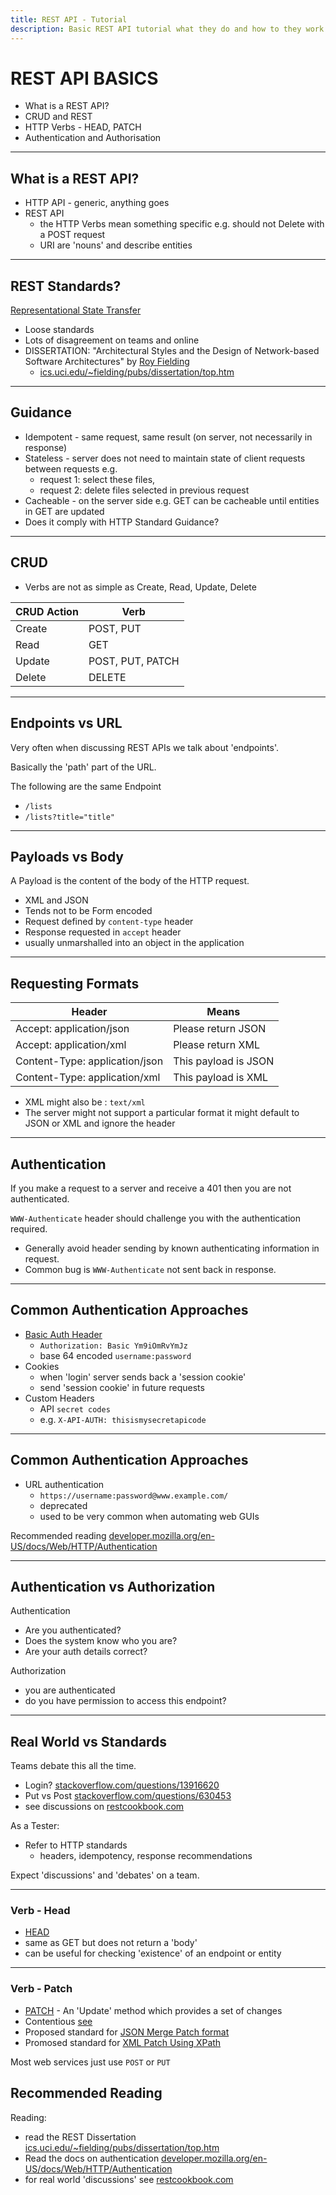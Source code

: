 ```yaml
---
title: REST API - Tutorial
description: Basic REST API tutorial what they do and how to they work.
---
```


# REST API BASICS

- What is a REST API?
- CRUD and REST
- HTTP Verbs - HEAD, PATCH
- Authentication and Authorisation

---

## What is a REST API?

- HTTP API - generic, anything goes
- REST API
    - the HTTP Verbs mean something specific e.g. should not Delete with a POST request
    - URI are 'nouns' and describe entities

---

## REST Standards?

[Representational State Transfer](https://en.wikipedia.org/wiki/Representational_state_transfer)

- Loose standards
- Lots of disagreement on teams and online
- DISSERTATION: "Architectural Styles and the Design of Network-based Software Architectures" by [Roy Fielding](http://www.ics.uci.edu/~fielding/)
    - [ics.uci.edu/~fielding/pubs/dissertation/top.htm](https://www.ics.uci.edu/~fielding/pubs/dissertation/top.htm)

---

## Guidance

- Idempotent - same request, same result (on server, not necessarily in response)
- Stateless - server does not need to maintain state of client requests between requests e.g.
    - request 1: select these files,
    - request 2: delete files selected in previous request
- Cacheable - on the server side e.g. GET can be cacheable until entities in GET are updated
- Does it comply with HTTP Standard Guidance?

---

## CRUD

- Verbs are not as simple as Create, Read, Update, Delete

| CRUD Action | Verb |
|------|--------|
| Create | POST, PUT |
| Read | GET |
| Update | POST, PUT, PATCH |
| Delete |  DELETE |

---

## Endpoints vs URL

Very often when discussing REST APIs we talk about 'endpoints'.

Basically the 'path' part of the URL.

The following are the same Endpoint

- `/lists`
- `/lists?title="title"`

---

## Payloads vs Body

A Payload is the content of the body of the HTTP request.

- XML and JSON
- Tends not to be Form encoded
- Request defined by `content-type` header
- Response requested in `accept` header
- usually unmarshalled into an object in the application

---

## Requesting Formats

| Header        | Means |
|---------------|-------|
|Accept: application/json |	Please return JSON |
|Accept: application/xml | Please return XML |
|Content-Type: application/json	| This payload is JSON |
|Content-Type: application/xml | This payload is XML |

- XML might also be : `text/xml`
- The server might not support a particular format it might default to JSON or XML and ignore the header

---

## Authentication

If you make a request to a server and receive a 401 then you are not authenticated.

`WWW-Authenticate` header should challenge you with the authentication required.

- Generally avoid header sending by known authenticating information in request.
- Common bug is `WWW-Authenticate` not sent back in response.

---

## Common Authentication Approaches

- [Basic Auth Header](http://tools.ietf.org/html/7617)
    - `Authorization: Basic Ym9iOmRvYmJz`
    - base 64 encoded `username:password`
- Cookies
    - when 'login' server sends back a 'session cookie'
    - send 'session cookie' in future requests
- Custom Headers
    - API `secret codes`
    - e.g. `X-API-AUTH: thisismysecretapicode`

---

## Common Authentication Approaches

- URL authentication
    - `https://username:password@www.example.com/`
    - deprecated
    - used to be very common when automating web GUIs

Recommended reading [developer.mozilla.org/en-US/docs/Web/HTTP/Authentication](https://developer.mozilla.org/en-US/docs/Web/HTTP/Authentication)

---

## Authentication vs Authorization

Authentication

- Are you authenticated?
- Does the system know who you are?
- Are your auth details correct?

Authorization

- you are authenticated
- do you have permission to access this endpoint?

---

## Real World vs Standards

Teams debate this all the time.

- Login? [stackoverflow.com/questions/13916620](https://stackoverflow.com/questions/13916620/rest-api-login-pattern)
- Put vs Post [stackoverflow.com/questions/630453](https://stackoverflow.com/questions/630453/put-vs-post-in-rest)
- see discussions on [restcookbook.com](http://restcookbook.com)

As a Tester:

- Refer to HTTP standards
    - headers, idempotency, response recommendations

Expect 'discussions' and 'debates' on a team.

---

### Verb - Head

- [HEAD](https://tools.ietf.org/html/rfc7231#section-4.3.2)
- same as GET but does not return a 'body'
- can be useful for checking 'existence' of an endpoint or entity

---

### Verb - Patch

- [PATCH](https://tools.ietf.org/html/rfc5789) - An 'Update' method which provides a set of changes
- Contentious [see](http://williamdurand.fr/2014/02/14/please-do-not-patch-like-an-idiot/)
- Proposed standard for [JSON Merge Patch format](https://tools.ietf.org/html/rfc7396)
- Promosed standard for [XML Patch Using XPath](https://tools.ietf.org/html/rfc5261)

Most web services just use `POST` or `PUT`


## Recommended Reading

Reading:

- read the REST Dissertation [ics.uci.edu/~fielding/pubs/dissertation/top.htm](https://www.ics.uci.edu/~fielding/pubs/dissertation/top.htm)
- Read the docs on authentication [developer.mozilla.org/en-US/docs/Web/HTTP/Authentication](https://developer.mozilla.org/en-US/docs/Web/HTTP/Authentication)
- for real world 'discussions' see [restcookbook.com](http://restcookbook.com)
